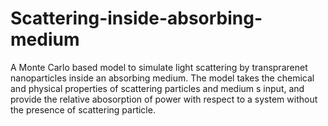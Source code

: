 # Scattering-inside-absorbing-medium
A Monte Carlo based model to simulate light scattering by transprarenet nanoparticles inside an absorbing medium. The model takes the chemical and physical properties of scattering particles and medium s input, and provide the relative abosorption of power with respect to a system without the presence of scattering particle. 
